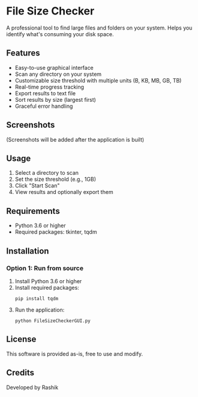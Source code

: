 # File Size Checker

A professional tool to find large files and folders on your system. Helps you identify what's consuming your disk space.

## Features

- Easy-to-use graphical interface
- Scan any directory on your system
- Customizable size threshold with multiple units (B, KB, MB, GB, TB)
- Real-time progress tracking
- Export results to text file
- Sort results by size (largest first)
- Graceful error handling

## Screenshots

(Screenshots will be added after the application is built)

## Usage

1. Select a directory to scan
2. Set the size threshold (e.g., 1GB)
3. Click "Start Scan"
4. View results and optionally export them

## Requirements

- Python 3.6 or higher
- Required packages: tkinter, tqdm

## Installation

### Option 1: Run from source

1. Install Python 3.6 or higher
2. Install required packages:
   ```
   pip install tqdm
   ```
3. Run the application:
   ```
   python FileSizeCheckerGUI.py
   ```


## License

This software is provided as-is, free to use and modify.

## Credits

Developed by Rashik 
